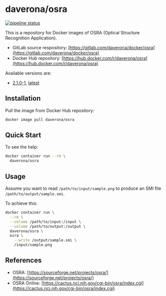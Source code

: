 # daverona/osra

[![pipeline status](https://gitlab.com/daverona/docker/osra/badges/master/pipeline.svg)](https://gitlab.com/daverona/docker/osra/commits/master)

This is a repository for Docker images of OSRA (Optical Structure Recognition Application).

* GitLab source respository: [https://gitlab.com/daverona/docker/osra](https://gitlab.com/daverona/docker/osra)
* Docker Hub repository: [https://hub.docker.com/r/daverona/osra](https://hub.docker.com/r/daverona/osra)

Available versions are:

* [2.1.0-1](https://gitlab.com/daverona/docker/osra/-/blob/2.1.0-1/Dockerfile), [latest](https://gitlab.com/daverona/docker/osra/-/blob/latest/Dockerfile)

## Installation

Pull the image from Docker Hub repository:

```bash
docker image pull daverona/osra
```

## Quick Start

To see the help:

```bash
docker container run --rm \
  daverona/osra
```

## Usage

Assume you want to read `/path/to/input/sample.png`
to produce an SMI file `/path/to/output/sample.smi`.

To achieve this:

```bash
docker container run \
  --rm \
  --volume /path/to/input:/input \
  --volume /path/to/output:/output \
  daverona/osra \
  osra \
    --write /output/sample.smi \
    /input/sample.png 
```

## References

* OSRA: [https://sourceforge.net/projects/osra/](https://sourceforge.net/projects/osra/)
* OSRA Online: [https://cactus.nci.nih.gov/cgi-bin/osra/index.cgi](https://cactus.nci.nih.gov/cgi-bin/osra/index.cgi)
